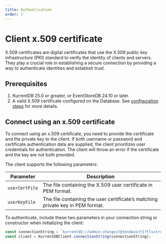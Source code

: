 ```yaml
---
title: Authentication
order: 7
---
```


# Client x.509 certificate 

<Badge type="info" vertical="middle" text="License Required"/>

X.509 certificates are digital certificates that use the X.509 public key infrastructure (PKI) standard to verify the identity of clients and servers. They play a crucial role in establishing a secure connection by providing a way to authenticate identities and establish trust.

## Prerequisites

1. KurrentDB 25.0 or greater, or EventStoreDB 24.10 or later.
2. A valid X.509 certificate configured on the Database. See [configuration steps](@server/security/user-authentication.html#user-x-509-certificates) for more details.

## Connect using an x.509 certificate

To connect using an x.509 certificate, you need to provide the certificate and
the private key to the client. If both username or password and certificate
authentication data are supplied, the client prioritizes user credentials for
authentication. The client will throw an error if the certificate and the key
are not both provided.

The client supports the following parameters:

| Parameter      | Description                                                                    |
|----------------|--------------------------------------------------------------------------------|
| `userCertFile` | The file containing the X.509 user certificate in PEM format.                  |
| `userKeyFile`  | The file containing the user certificate’s matching private key in PEM format. |

To authenticate, include these two parameters in your connection string or constructor when initializing the client:

```ts
const connectionString = `kurrentdb://admin:changeit@{endpoint}?tls=true&userCertFile={pathToCaFile}&userKeyFile={pathToKeyFile}`;
const client = KurrentDBClient.connectionString(connectionString);
```